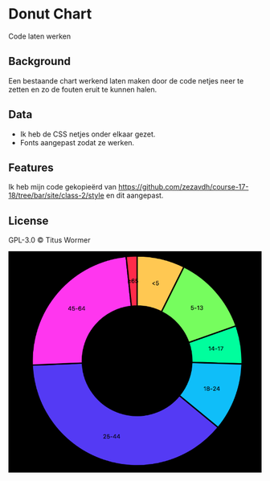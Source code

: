 # Donut Chart
Code laten werken

## Background
Een bestaande chart werkend laten maken door de code netjes neer te zetten en zo de fouten eruit te kunnen halen.

## Data
- Ik heb de CSS netjes onder elkaar gezet. 
- Fonts aangepast zodat ze werken. 

## Features
Ik heb mijn code gekopieërd van https://github.com/zezavdh/course-17-18/tree/bar/site/class-2/style en dit aangepast.

## License
GPL-3.0 © Titus Wormer


![Donut chart](preview.png)
